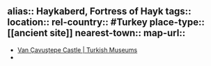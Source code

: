 alias:: Haykaberd, Fortress of Hayk
tags::
location::
rel-country:: #Turkey
place-type:: [[ancient site]]
nearest-town::
map-url::
-
- [Van Çavuştepe Castle | Turkish Museums](https://turkishmuseums.com/museum/detail/2252-van-cavustepe-castle/2252/4)
-
